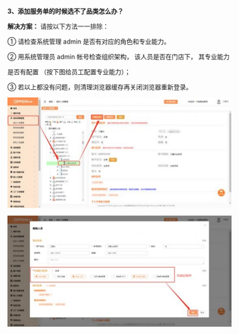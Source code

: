 <a name="bookmark3"></a>**3、添加服务单的时候选不了品类怎么办？**

**解决方案：** 请按以下方法一一排除：

① 请检查系统管理 admin 是否有对应的角色和专业能力。

② 用系统管理员 admin 帐号检查组织架构， 该人员是否在门店下， 其专业能力

是否有配置 （按下图给员工配置专业能力）；

③ 若以上都没有问题，则清理浏览器缓存再关闭浏览器重新登录。

![](Aspose.Words.955081b2-65f6-4309-844b-133ee40a773f.004.jpeg)


![](Aspose.Words.955081b2-65f6-4309-844b-133ee40a773f.005.jpeg)

